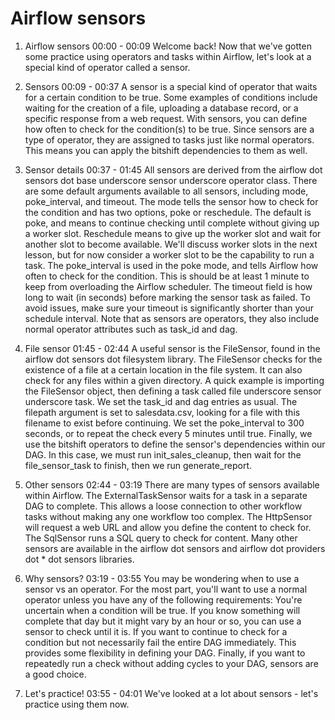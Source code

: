 # Airflow sensors

1. Airflow sensors
00:00 - 00:09
Welcome back! Now that we've gotten some practice using operators and tasks within Airflow, let's look at a special kind of operator called a sensor.

2. Sensors
00:09 - 00:37
A sensor is a special kind of operator that waits for a certain condition to be true. Some examples of conditions include waiting for the creation of a file, uploading a database record, or a specific response from a web request. With sensors, you can define how often to check for the condition(s) to be true. Since sensors are a type of operator, they are assigned to tasks just like normal operators. This means you can apply the bitshift dependencies to them as well.

3. Sensor details
00:37 - 01:45
All sensors are derived from the airflow dot sensors dot base underscore sensor underscore operator class. There are some default arguments available to all sensors, including mode, poke_interval, and timeout. The mode tells the sensor how to check for the condition and has two options, poke or reschedule. The default is poke, and means to continue checking until complete without giving up a worker slot. Reschedule means to give up the worker slot and wait for another slot to become available. We'll discuss worker slots in the next lesson, but for now consider a worker slot to be the capability to run a task. The poke_interval is used in the poke mode, and tells Airflow how often to check for the condition. This is should be at least 1 minute to keep from overloading the Airflow scheduler. The timeout field is how long to wait (in seconds) before marking the sensor task as failed. To avoid issues, make sure your timeout is significantly shorter than your schedule interval. Note that as sensors are operators, they also include normal operator attributes such as task_id and dag.

4. File sensor
01:45 - 02:44
A useful sensor is the FileSensor, found in the airflow dot sensors dot filesystem library. The FileSensor checks for the existence of a file at a certain location in the file system. It can also check for any files within a given directory. A quick example is importing the FileSensor object, then defining a task called file underscore sensor underscore task. We set the task_id and dag entries as usual. The filepath argument is set to salesdata.csv, looking for a file with this filename to exist before continuing. We set the poke_interval to 300 seconds, or to repeat the check every 5 minutes until true. Finally, we use the bitshift operators to define the sensor's dependencies within our DAG. In this case, we must run init_sales_cleanup, then wait for the file_sensor_task to finish, then we run generate_report.

5. Other sensors
02:44 - 03:19
There are many types of sensors available within Airflow. The ExternalTaskSensor waits for a task in a separate DAG to complete. This allows a loose connection to other workflow tasks without making any one workflow too complex. The HttpSensor will request a web URL and allow you define the content to check for. The SqlSensor runs a SQL query to check for content. Many other sensors are available in the airflow dot sensors and airflow dot providers dot * dot sensors libraries.

6. Why sensors?
03:19 - 03:55
You may be wondering when to use a sensor vs an operator. For the most part, you'll want to use a normal operator unless you have any of the following requirements: You're uncertain when a condition will be true. If you know something will complete that day but it might vary by an hour or so, you can use a sensor to check until it is. If you want to continue to check for a condition but not necessarily fail the entire DAG immediately. This provides some flexibility in defining your DAG. Finally, if you want to repeatedly run a check without adding cycles to your DAG, sensors are a good choice.

7. Let's practice!
03:55 - 04:01
We've looked at a lot about sensors - let's practice using them now.